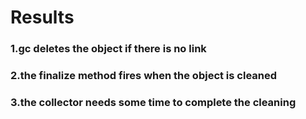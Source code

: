 Results
===

### 1.gc deletes the object if there is no link

### 2.the finalize method fires when the object is cleaned

### 3.the collector needs some time to complete the cleaning
 